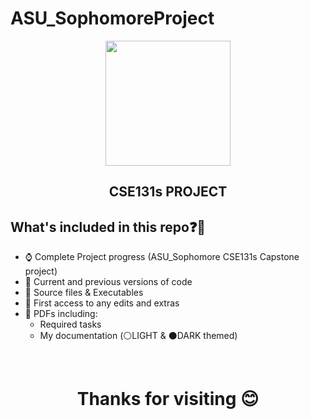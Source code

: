 # ASU_SophomoreProject
<div id="header" align="center">
  <img src="https://eng.asu.edu.eg/img/logo.png" width="200"/>
</div>

<h2 align="center">CSE131s PROJECT</h2>

## What's included in this repo❓🤔

- ⌚ Complete Project progress (ASU_Sophomore CSE131s Capstone project)
- 📅 Current and previous versions of code
- 📂 Source files & Executables
- 📝 First access to any edits and extras
- 📃 PDFs including:
     - Required tasks
     - My documentation (⚪LIGHT & ⚫DARK themed)
  
<br>
<h1 align="center">Thanks for visiting 😊</h1>




